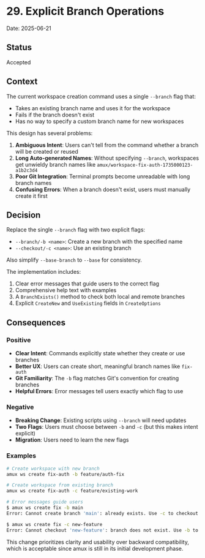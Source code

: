 # 29. Explicit Branch Operations

Date: 2025-06-21

## Status

Accepted

## Context

The current workspace creation command uses a single `--branch` flag that:

- Takes an existing branch name and uses it for the workspace
- Fails if the branch doesn't exist
- Has no way to specify a custom branch name for new workspaces

This design has several problems:

1. **Ambiguous Intent**: Users can't tell from the command whether a branch will be created or reused
2. **Long Auto-generated Names**: Without specifying `--branch`, workspaces get unwieldy branch names like `amux/workspace-fix-auth-1735000123-a1b2c3d4`
3. **Poor Git Integration**: Terminal prompts become unreadable with long branch names
4. **Confusing Errors**: When a branch doesn't exist, users must manually create it first

## Decision

Replace the single `--branch` flag with two explicit flags:

- `--branch/-b <name>`: Create a new branch with the specified name
- `--checkout/-c <name>`: Use an existing branch

Also simplify `--base-branch` to `--base` for consistency.

The implementation includes:

1. Clear error messages that guide users to the correct flag
2. Comprehensive help text with examples
3. A `BranchExists()` method to check both local and remote branches
4. Explicit `CreateNew` and `UseExisting` fields in `CreateOptions`

## Consequences

### Positive

- **Clear Intent**: Commands explicitly state whether they create or use branches
- **Better UX**: Users can create short, meaningful branch names like `fix-auth`
- **Git Familiarity**: The `-b` flag matches Git's convention for creating branches
- **Helpful Errors**: Error messages tell users exactly which flag to use

### Negative

- **Breaking Change**: Existing scripts using `--branch` will need updates
- **Two Flags**: Users must choose between `-b` and `-c` (but this makes intent explicit)
- **Migration**: Users need to learn the new flags

### Examples

```bash
# Create workspace with new branch
amux ws create fix-auth -b feature/auth-fix

# Create workspace from existing branch
amux ws create fix-auth -c feature/existing-work

# Error messages guide users
$ amux ws create fix -b main
Error: Cannot create branch 'main': already exists. Use -c to checkout existing branch

$ amux ws create fix -c new-feature
Error: Cannot checkout 'new-feature': branch does not exist. Use -b to create new branch
```

This change prioritizes clarity and usability over backward compatibility, which is acceptable since amux is still in its initial development phase.
